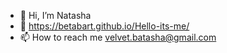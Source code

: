 - 👋 Hi, I’m Natasha
- 🌱 https://betabart.github.io/Hello-its-me/ 
- 📫 How to reach me velvet.batasha@gmail.com

<!---
BetaBart/BetaBart is a ✨ special ✨ repository because its `README.md` (this file) appears on your GitHub profile.
You can click the Preview link to take a look at your changes.
--->
